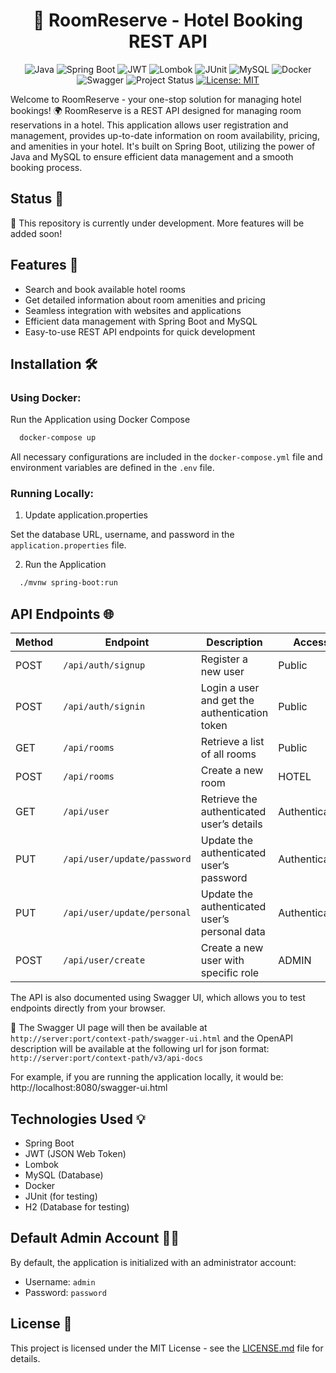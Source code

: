 <div align="center">

# 🏨 RoomReserve - Hotel Booking REST API 

![Java](https://img.shields.io/badge/Java-ED8B00?logo=java&logoColor=white)
![Spring Boot](https://img.shields.io/badge/Spring_Boot-6DB33F?logo=spring-boot&logoColor=white)
![JWT](https://img.shields.io/badge/JWT-000000?logo=JSON-web-tokens&logoColor=white)
![Lombok](https://img.shields.io/badge/Lombok-FFCA28?logo=lombok&logoColor=white)
![JUnit](https://img.shields.io/badge/JUnit5-25A162?logo=junit5&logoColor=white)
![MySQL](https://img.shields.io/badge/MySQL-4479A1?logo=mysql&logoColor=white)
![Docker](https://img.shields.io/badge/Docker-2496ED?logo=docker&logoColor=white)
![Swagger](https://img.shields.io/badge/Swagger-85EA2D?logo=swagger&logoColor=white)
![Project Status](https://img.shields.io/badge/Status-Under%20Development-yellow)
[![License: MIT](https://img.shields.io/badge/License-MIT-yellow.svg)](https://opensource.org/licenses/MIT)

</div>
Welcome to RoomReserve - your one-stop solution for managing hotel bookings! 🌍 
RoomReserve is a REST API designed for managing room reservations in a hotel. This application allows user registration and management, provides up-to-date information on room availability, pricing, and amenities in your hotel. It's built on Spring Boot, utilizing the power of Java and MySQL to ensure efficient data management and a smooth booking process.

## Status 🚧

🚀 This repository is currently under development. More features will be added soon!


## Features 🌟

- Search and book available hotel rooms
- Get detailed information about room amenities and pricing
- Seamless integration with websites and applications
- Efficient data management with Spring Boot and MySQL
- Easy-to-use REST API endpoints for quick development


## Installation 🛠️

### Using Docker:

Run the Application using Docker Compose

```sh
  docker-compose up
```

All necessary configurations are included in the `docker-compose.yml` file and environment variables are defined in the `.env` file.

### Running Locally:

1. Update application.properties

Set the database URL, username, and password in the `application.properties` file.

2. Run the Application

```sh
  ./mvnw spring-boot:run
```

## API Endpoints 🌐

| Method | Endpoint                      | Description                                   | Access      |
|--------|-------------------------------|-----------------------------------------------|-------------|
| POST   | `/api/auth/signup`            | Register a new user                           | Public      |
| POST   | `/api/auth/signin`            | Login a user and get the authentication token | Public      |
| GET    | `/api/rooms`                  | Retrieve a list of all rooms                  | Public      |
| POST   | `/api/rooms`                  | Create a new room                             | HOTEL       |
| GET    | `/api/user`                   | Retrieve the authenticated user’s details     | Authenticated |
| PUT    | `/api/user/update/password`   | Update the authenticated user’s password      | Authenticated |
| PUT    | `/api/user/update/personal`   | Update the authenticated user’s personal data | Authenticated |
| POST   | `/api/user/create`            | Create a new user with specific role          | ADMIN       |

The API is also documented using Swagger UI, which allows you to test endpoints directly from your browser.

🔗 The Swagger UI page will then be available at `http://server:port/context-path/swagger-ui.html`  and the OpenAPI description will be available at the following url for json format: `http://server:port/context-path/v3/api-docs`

For example, if you are running the application locally, it would be:
http://localhost:8080/swagger-ui.html

## Technologies Used 💡

- Spring Boot
- JWT (JSON Web Token)
- Lombok
- MySQL (Database)
- Docker
- JUnit (for testing)
- H2 (Database for testing)

## Default Admin Account 🧑‍💼

By default, the application is initialized with an administrator account:
- Username: `admin`
- Password: `password`

## License 📄

This project is licensed under the MIT License - see the [LICENSE.md](LICENSE.md) file for details.
